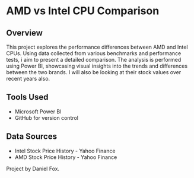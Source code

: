 # AMD vs Intel CPU Comparison

## Overview
This project explores the performance differences between AMD and Intel CPUs. Using data collected from various benchmarks and performance tests, i aim to present a detailed comparison. The analysis is performed using Power BI, showcasing visual insights into the trends and differences between the two brands. I will also be looking at their stock values over recent years also.

## Tools Used
- Microsoft Power BI
- GitHub for version control

## Data Sources
- Intel Stock Price History - Yahoo Finance
- AMD Stock Price History - Yahoo Finance

Project by Daniel Fox.
